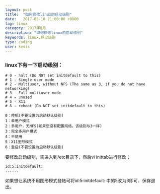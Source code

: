 ```yaml
---
layout: post
title:  "如何修改linux的启动级别"
date:   2017-08-10 21:00:00 +0800
tag: linux
category: 2017年8月
description: "如何修改linux的启动级别"
keywords: linux,启动级别
type: coding
user: kevis
---
```


### linux下有一下启动级别：

```
# 0 - halt (Do NOT set initdefault to this) 
# 1 - Single user mode 
# 2 - Multiuser, without NFS (The same as 3, if you do not have networking) 
# 3 - Full multiuser mode 
# 4 - unused 
# 5 - X11 
# 6 - reboot (Do NOT set initdefault to this)
```

```
0：停机(不要设置为启动默认级别)
1：单用户模式
2：多用户，无NFS(如果您没有配置网络，该级别与3一样)
3：完全多用户模式
4：不使用
5：X11图形模式
6：重启(不要设置为启动默认级别)
```

要修改启动级别，需进入到/etc目录下，然后vi inittab进行修改；

```
id:5:initdefault:
......
```

如果想让系统不用图形模式登陆可将id:5:initdefault: 中的5改为3即可，保存退出。
